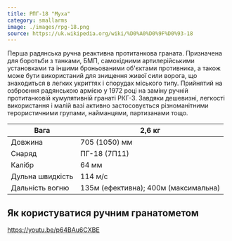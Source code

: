 ```yaml
---
title: РПГ-18 "Муха"
category: smallarms
image: ./images/rpg-18.png
source: https://uk.wikipedia.org/wiki/%D0%A0%D0%9F%D0%93-18
---
```


Перша радянська ручна реактивна протитанкова граната. Призначена для боротьби з танками, БМП, самохідними артилерійськими установками та іншими броньованими об'єктами противника, а також може бути використаний для знищення живої сили ворога, що знаходиться в легких укриттях і спорудах міського типу. Прийнятий на озброєння радянською армією у 1972 році на заміну ручній протитанковій кумулятивній гранаті РКГ-3. Завдяки дешевизні, легкості використання і малій вазі активно застосовується різноманітними терористичними групами, найманцями, партизанами тощо.

| Вага             | 2,6 кг                               |
| ---------------- | ------------------------------------ |
| Довжина          | 705 (1050) мм                        |
| Снаряд           | ПГ-18 (7П11)                         |
| Калібр           | 64 мм                                |
| Дульна швидкість | 114 м/с                              |
| Дальність вогню  | 135м (ефективна); 400м (максимальна) |

## Як користуватися ручним гранатометом

https://youtu.be/p64BAu6CXBE

